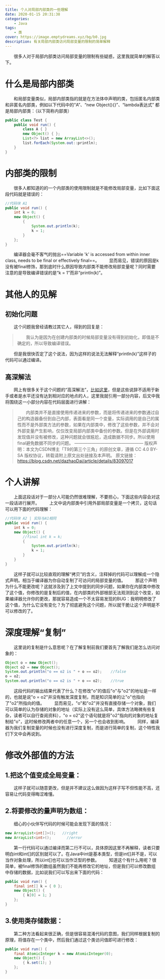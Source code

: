```yaml
---
title: 个人对局部内部类的一些理解
date: 2020-01-15 20:31:38
categories:
	- Java
tags: 
	- 类
cover: https://image.emptydreams.xyz/bg/b0.jpg
description: 有关局部内部类访问局部变量的限制的简单解释
---
```


&emsp;&emsp;很多人对于局部内部类访问局部变量的限制有些疑惑，这里我就简单的解答以下。

# 什么是局部内部类

&emsp;&emsp;和局部变量类似，局部内部类指的就是在方法体中声明的类，包括匿名内部类和非匿名内部类，例如以下代码中的“A”、“new Object(){}”、“lambda表达式” 都是局部内部类：（以下简称内部类）
``` java
public class Test {
	public void run() {
		class A { }
		new Object() { };
		List<?> list = new ArrayList<>();
		list.forEach(System.out::println);
	}
}
```

# 内部类的限制

&emsp;&emsp;很多人都知道的的一个内部类的使用限制就是不能修改局部变量，比如下面这段代码就是错误的：
```java
//代码块 A1
public void run() {
	int k = 0;
	new Object() {
		{
			System.out.println(k);
			k = 1;
		}
	};
}
```
&emsp;&emsp;编译器会毫不客气的抛出==Variable 'k' is accessed from within inner class, needs to be final or effectively final==。
&emsp;&emsp;显而易见，错误的原因是k没有被final修饰，那到底时什么原因导致内部类不能修改局部变量呢？同时需要注意的是导致编译错误的是“k = 1”而非“println(k)”。

# 其他人的见解

## 初始化问题
&emsp;&emsp;这个问题我曾经请教过其它人，得到的回复是：

> &emsp;&emsp;我认为是因为在创建内部类的时候局部变量没有得到初始化，即值是不确定的，所以导致编译错误。

&emsp;&emsp;但是我很快否定了这个说法，因为这样的说法无法解释“println(k)”这样子的代码可以通过编译。

## 高深解法
&emsp;&emsp;网上有很多关于这个问题的“高深解法”，[比如这里](https://blog.csdn.net/dazhaoDai/article/details/83097017)，但是这些说辞不适用于新手或者是水平还没有达到相对应的地点的人，这里我就引用一部分内容，后文中我将围绕这一小部分内容在代码层面进行讲解：

> &emsp;&emsp;内部类并不是直接使用传递进来的参数，而是将传递进来的参数通过自己的构造器备份到自己内部，表面看是同一个变量，实际调用的是自己的属性而不是外部类方法的参数，如果在内部类中，修改了这些参数，并不会对外部变量产生影响，仅仅改变局部内部类中备份的参数。但是在外部调用时发现值并没有被修改，这种问题就会很尴尬，造成数据不同步。所以使用final避免数据不同步的问题。
————————————————
版权声明：本文为CSDN博主「T9的第三个三角」的原创文章，遵循 CC 4.0 BY-SA 版权协议，转载请附上原文出处链接及本声明。
原文链接：https://blog.csdn.net/dazhaoDai/article/details/83097017

# 个人讲解

&emsp;&emsp;上面这段话对于一部分人可能仍然很难理解，不要担心，下面这些内容会对这一段话进行展开。
&emsp;&emsp;上文中说内部类中引用外部局部变量是一个拷贝，这句话可以用下面的代码理解：
```java
//代码块 A2 | 实际与A1相同
public void run() {
	int k = 0;
	new Object() {
		//final int k = k;
		{
			System.out.println(k);
			k = 1;
		}
	}
}
```
&emsp;&emsp;这样子就可以比较直观的理解“拷贝”的含义，注释掉的代码可以理解成一个隐式声明。相当于编译器为你自动复制了可访问的局部变量的值。
&emsp;&emsp;那这个声明为什么不能更改呢？这就涉及到了上文中提到的同步问题，如果你在内部类中修改了这个值，你修改的是复制后的值，在内部类的外部根部无法观测到这个改变，如果编译器允许你的更改，那就容易造成一个不太容易发现的BUG：我明明修改了这个值，为什么它没有变化？为了彻底避免这个问题，所以就干脆让这个声明是不可以修改的了。

# 深度理解“复制”
&emsp;&emsp;这里说的复制是什么意思呢？在了解复制前我们要首先了解我们是怎么访问对象的：
```java
Object o = new Object();
Object o2 = new Object();
System.out.println("o == o2 is " + o == o2);	//false
o = o2;
System.out.println("o == o2 is " + o == o2);	//true
```
&emsp;&emsp;这段代码的输出结果代表了什么？在修改"o"的值后"o"与"o2"的地址是一样的，也就是说"o = o2"并没有触发深度复制，而是知识简单的让"o"也指向了"o2"所指向的值。
&emsp;&emsp;显而易见，"o"和"o2"并没有直接存储一个对象，我们可以简单的认为存储的对象的地址（实际上没有这么简单，具体方法略微有些复杂，读者可以自行查阅资料），"o = o2"这个语句就是将"o2"指向的对象的地址复制给"o"，这时候修改两者中的任意一个，另一个也会收到影响。
&emsp;&emsp;同样，编译器为我们复制变量的时候也没有进行深度复制，而是进行简单的复制，这个特性我们下文中会再说到。

# 修改外部值的方法

## 1.把这个值变成全局变量：
&emsp;&emsp;这样子就可以随意更改，但是并不建议这么做因为这样子写不但性能不高，还容易让代码变得晦涩难懂。
## 2.将要修改的量声明为数组：
&emsp;&emsp;细心的小伙伴写代码的时候可能会发现下面的情况：
```java
new ArrayList<int[]>();	  //right
new ArrayList<int>();		//error
```
&emsp;&emsp;第一行代码可以通过编译而第二行不可以，具体原因这里不再解释，读者只要明白int和int[]的区别就可以了。在Java中int是基本类型，但是int[]并不是，可以当作对象处理，所以int[]也可以当作泛型的参数。
&emsp;&emsp;知道这个有什么用呢？很简单，被final修饰的数组虽然我们不能再修改它的地址，但是我们可以修改数组中存储的数据，比如说我们可以写出来下面的代码：
```java
public void run() {
	final int[] k = { 0 };
	new Object() {
		{ k[0] = 1; }
	};
}
```
## 3.使用类存储数据：
&emsp;&emsp;第二种方法看起来很正确，但是很容易混淆代码的意图，我们同样根据复制的原理，将值存在一个类中，然后我们通过这个类访问值即可进行修改：
```java
public void run() {
	final AtomicInteger k = new AtomicInteger(0);
	new Object() {
		{ k.set(1); }
	};
}
```